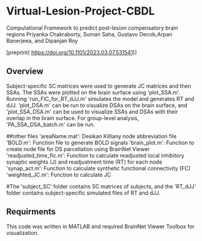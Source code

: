 # Virtual-Lesion-Project-CBDL
Computational Framework to predict post-lesion compensatory brain regions 
Priyanka Chakraborty, Suman Saha, Gustavo Decob,Arpan Banerjeea, and Dipanjan Roy

[preprint( https://doi.org/10.1101/2023.03.07.531541)]

## Overview

Subject-specific SC matrices were used to generate JC matrices and then SSAs. The SSAs were plotted on the brain surface using 'plot_SSA.m'. Running 'run_FIC_for_RT_dJJ.m' simulates the model and generates RT and dJJ. 'plot_DSA.m' can be run to visualize DSAs on the brain surface, and 'plot_SSA_DSA.m' can be used to visualize SSAs and DSAs with their overlap in the brain surface. For group-level analysis, 'PA_SSA_DSA_batch.m' can be run.

##other files
'areaName.mat': Desikan Killiany node abbreviation file
'BOLD.m': Function file to generate BOLD signals
'brain_plot.m': Function to create node file for DS parcellation using BrainNet Viewer
'readjusted_time_fic.m': Function to calculate readjusted local inhibitory synaptic weights (J) and readjustment time (RT) for each node
'synap_act.m': Function to calculate synthetic functional connectivity (FC)
'weighted_JC.m': Function to calculate JC

#The 'subject_SC' folder contains SC matrices of subjects, and the 'RT_dJJ' folder contains subject-specific simulated files of RT and dJJ.


## Requirments

This code was written in MATLAB and required BrainNet Viewer Toolbox for visualization.
